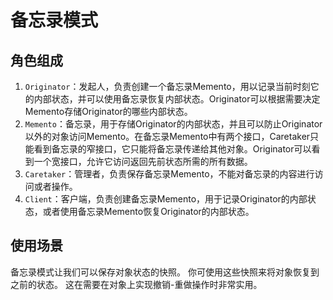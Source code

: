 # 备忘录模式
## 角色组成
1. `Originator`：发起人，负责创建一个备忘录Memento，用以记录当前时刻它的内部状态，并可以使用备忘录恢复内部状态。Originator可以根据需要决定Memento存储Originator的哪些内部状态。
2. `Memento`：备忘录，用于存储Originator的内部状态，并且可以防止Originator以外的对象访问Memento。在备忘录Memento中有两个接口，Caretaker只能看到备忘录的窄接口，它只能将备忘录传递给其他对象。Originator可以看到一个宽接口，允许它访问返回先前状态所需的所有数据。
3. `Caretaker`：管理者，负责保存备忘录Memento，不能对备忘录的内容进行访问或者操作。
4. `Client`：客户端，负责创建备忘录Memento，用于记录Originator的内部状态，或者使用备忘录Memento恢复Originator的内部状态。

## 使用场景
备忘录模式让我们可以保存对象状态的快照。 你可使用这些快照来将对象恢复到之前的状态。 这在需要在对象上实现撤销-重做操作时非常实用。


